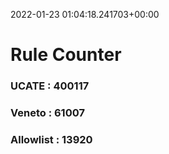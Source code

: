 2022-01-23 01:04:18.241703+00:00
# Rule Counter 
 ### UCATE : 400117

 ### Veneto : 61007

 ### Allowlist : 13920